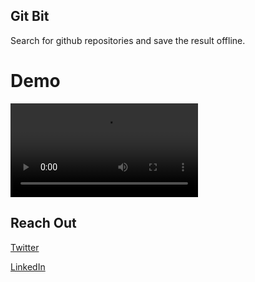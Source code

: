 ## Git Bit

Search for github repositories and save the result offline.

# Demo

![](https://github.com/etonotieno/GitBit/blob/master/recording.webm)

## Reach Out

[Twitter](https://twitter.com/etonotieno)

[LinkedIn](https://www.linkedin.com/in/etonotieno)
